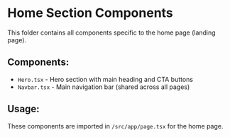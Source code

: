 # Home Section Components

This folder contains all components specific to the home page (landing page).

## Components:
- `Hero.tsx` - Hero section with main heading and CTA buttons
- `Navbar.tsx` - Main navigation bar (shared across all pages)

## Usage:
These components are imported in `/src/app/page.tsx` for the home page.
